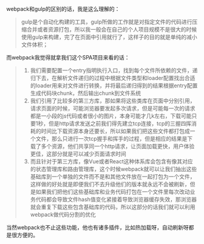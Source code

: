 webpack和gulp的区别的话，我是这么理解的：
> gulp是个自动化构建的工具，gulp所做的工作就是对指定文件的代码进行压缩合并或者资源打包，所以我一般会在自己的个人项目规模不是很大的时候使用gulp来构建，完了在页面中引用就行了，这样子的目的就是单纯的减小文件体积；

而webpack我觉得就拿我们这个SPA项目来看的话：

> 1. 我们需要配置一个entry指明执行入口，找到每个文件所依赖的文件，递归下去，在解析文件递归的过程中根据文件类型和loader配置找出合适的loader用来对文件进行转换，并将最后递归得到的结果根据entry配置生成代码块chunk，然后输出chunk到文件系统
> 2. 我们引用了比较多的第三方库，那如果将这些类库在页面中分别引用，请求页面的时候，可能浏览器要发起多次请求，但是可能每一次的请求都是一小段的js代码或者很小的图片，本身可能才几k左右，下载可能只要1秒，但是http请求发送之前我们得先建立tcp连接，tcp的三握四挥消耗的时间比下载资源本身还要长，所以如果我们把这些文件都打包成一个文件，那么只进行一次tcp握手和挥手的过程，但是相应的结果是下载了多个资源，他们共享同一个http请求，让页面加载更快，用户体验更佳，这部分就是可以减少页面请求时间
> 3. 而且针对于第三方库，像Vue或者React这种体系库会包含有像其对应的状态管理库和路由管理库，这个时候webpack就可以让我们抽出这些基础库到一个单独的文件而不是和其他文件放在一起打包为一个文件，这样做的好处就是即便我们不去升级他们的版本就永远不会被刷新，但是如果我们把他们这些基础库和业务代码打包在一个文件里每次改动业务代码都会导致文件hash值变化紧接着导致浏览器缓存失效，那浏览器就会重复下载这些包含基础库的代码，所以这部分的话我们就可以利用webpack做代码分割的优化

当然webpack也不止这些功能，他也有诸多插件，比如热加载呀，自动刷新呀都是很方便的。